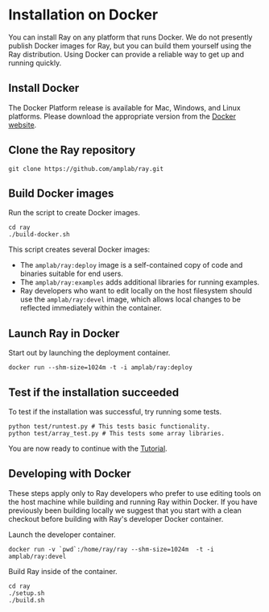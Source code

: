 # Installation on Docker

You can install Ray on any platform that runs Docker. We do not presently publish Docker images for Ray, but you can build them yourself using the Ray distribution. Using Docker can provide a reliable way to get up and running quickly.

## Install Docker

The Docker Platform release is available for Mac, Windows, and Linux platforms. Please download the appropriate version from the [Docker website](https://www.docker.com/products/overview#/install_the_platform).

## Clone the Ray repository

```
git clone https://github.com/amplab/ray.git
```

## Build Docker images

Run the script to create Docker images.

```
cd ray
./build-docker.sh
```

This script creates several Docker images:

 * The `amplab/ray:deploy` image is a self-contained copy of code and binaries suitable for end users.
 * The `amplab/ray:examples` adds additional libraries for running examples.
 * Ray developers who want to edit locally on the host filesystem should use the `amplab/ray:devel` image, which allows local changes to be reflected immediately within the container. 

## Launch Ray in Docker

Start out by launching the deployment container.

```
docker run --shm-size=1024m -t -i amplab/ray:deploy
```

## Test if the installation succeeded

To test if the installation was successful, try running some tests.

```
python test/runtest.py # This tests basic functionality.
python test/array_test.py # This tests some array libraries.
```

You are now ready to continue with the [Tutorial](tutorial.md).

## Developing with Docker

These steps apply only to Ray developers who prefer to use editing tools on the host machine while building and running Ray within Docker. If you have previously been building locally we suggest that you start with a clean checkout before building with Ray's developer Docker container.

Launch the developer container.

```
docker run -v `pwd`:/home/ray/ray --shm-size=1024m  -t -i amplab/ray:devel
```

Build Ray inside of the container.

```
cd ray
./setup.sh
./build.sh
```